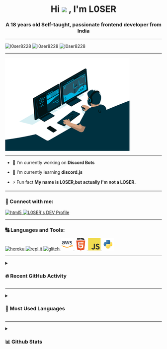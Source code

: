 <h1 align="center">Hi <img src="https://media.giphy.com/media/hvRJCLFzcasrR4ia7z/giphy.gif" width="25px"> , I'm L0SER</h1>
<h3 align="center">A 18 years old Self-taught, passionate frontend developer from India</h3>

<hr>

<p>
<img src="https://komarev.com/ghpvc/?username=l0ser8228" alt="l0ser8228" />
<img src="https://img.shields.io/github/forks/L0SER8228/L0SER8228?color=blue" alt="l0ser8228" />
<img src="https://img.shields.io/github/stars/L0SER8228/L0SER8228?color=blue" alt="l0ser8228" />
</p>

<hr>

  <img align="center" alt="GIF" src="code.gif?raw=true" width="400" height="300" />

<hr>

- 🔭 I’m currently working on **Discord Bots**

- 🌱 I’m currently learning **discord.js**

- ⚡ Fun fact **My name is L0SER,but actually I'm not a LOSER.**

<hr>

<h3 align="left">📎 Connect with me:</h3>
<a href="https://discord.com/users/668157292927254587" target="_blank"> <img src="https://discord.com/assets/41484d92c876f76b20c7f746221e8151.svg" alt="html5" width="40" height="40"/> </a>
<a href="https://dev.to/l0ser8228"> <img src="https://d2fltix0v2e0sb.cloudfront.net/dev-badge.svg" alt="L0SER's DEV Profile" height="30" width="30"> </a>

<hr>

<h3 align="left">🔠 Languages and Tools:</h3>
<p align="left"> <a href="https://heroku.com/" target="_blank"> <img src="https://brand.heroku.com/static/media/heroku-logo-stroke.aa0b53be.svg" alt="heroku" width="40" height="40"/> <a href="https://repl.it/" target="_blank"> <img src="https://upload.wikimedia.org/wikipedia/commons/b/b2/Repl.it_logo.svg" alt="repl.it" width="40" height="40"/> </a> <a href="https://glitch.com" target="_blank"> <img src="https://cdn.glitch.com/2bdfb3f8-05ef-4035-a06e-2043962a3a13%2Flogo-day.svg" alt="glitch" width="40" height="40"/> </a> <a href="https://aws.amazon.com" target="_blank"> <img src="https://raw.githubusercontent.com/github/explore/fbceb94436312b6dacde68d122a5b9c7d11f9524/topics/aws/aws.png" alt="aws" width="40" height="40"/> </a> <a href="https://www.w3.org/html/" target="_blank"> <img src="https://raw.githubusercontent.com/github/explore/80688e429a7d4ef2fca1e82350fe8e3517d3494d/topics/html/html.png" alt="html5" width="40" height="40"/> </a> <a href="https://developer.mozilla.org/en-US/docs/Web/JavaScript" target="_blank"> <img src="https://raw.githubusercontent.com/github/explore/80688e429a7d4ef2fca1e82350fe8e3517d3494d/topics/javascript/javascript.png" alt="javascript" width="40" height="40"/> </a> <a href="https://www.python.org" target="_blank"> <img src="https://raw.githubusercontent.com/github/explore/80688e429a7d4ef2fca1e82350fe8e3517d3494d/topics/python/python.png" alt="python" width="40" height="40"/> </a> </p>

<hr>

<details>
  <summary><h3 align="left">🔥 Recent GitHub Activity</h3></summary>
<p>&nbsp;<img align="center" src="https://github-readme-stats.vercel.app/api?username=l0ser8228&show_icons=true" alt="L0SER8228" /></p>
</details>

<hr>

<details>
  <summary><h3 align="left">📜 Most Used Languages</h3></summary>
<p>&nbsp;<img align="center" src="https://github-readme-stats.vercel.app/api/top-langs/?username=L0SER8228&layout=compact&show_icons=true" alt="L0SER8228" /></p>
</details>

<hr>

<details>
  <summary><h3 align="left">📊 Github Stats</h3></summary>
<p>&nbsp;<img align="center" src="https://github-readme-streak-stats.herokuapp.com/?user=L0SER8228&hide_border=true" alt="L0SER8228" /></p>
</details>
